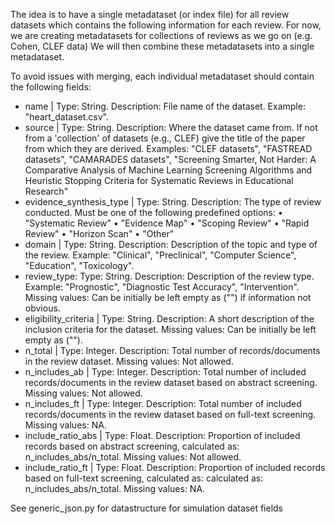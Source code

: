 The idea is to have a single metadataset (or index file) for all review datasets which contains the following information for each review. 
For now, we are creating metadatasets for collections of reviews as we go on (e.g. Cohen, CLEF data) 
We will then combine these metadatasets into a single metadataset. 

To avoid issues with merging, each individual metadataset should contain the following fields: 

* name | Type: String. Description: File name of the dataset. Example: "heart_dataset.csv".
* source | Type: String. Description: Where the dataset came from. If not from a 'collection' of datasets (e.g., CLEF) give the title of the paper from which they are derived. Examples: "CLEF datasets", "FASTREAD datasets", "CAMARADES datasets", "Screening Smarter, Not Harder: A Comparative Analysis of Machine Learning Screening Algorithms and Heuristic Stopping Criteria for Systematic Reviews in Educational Research"
* evidence_synthesis_type | Type: String. Description: The type of review conducted. Must be one of the following predefined options:
	•	"Systematic Review"
	•	"Evidence Map"
	•	"Scoping Review"
	•	"Rapid Review"
	•	"Horizon Scan"
	•	"Other"
* domain | Type: String. Description: Description of the topic and type of the review. Example: "Clinical", "Preclinical", "Computer Science", "Education", "Toxicology".
* review_type: Type: String. Description: Description of the review type. Example: "Prognostic", "Diagnostic Test Accuracy", "Intervention". Missing values: Can be initially be left empty as ("") if information not obvious. 
* eligibility_criteria | Type: String. Description: A short description of the inclusion criteria for the dataset. Missing values: Can be initially be left empty as (""). 
* n_total | Type: Integer. Description: Total number of records/documents in the review dataset. Missing values: Not allowed.
* n_includes_ab | Type: Integer. Description: Total number of included records/documents in the review dataset based on abstract screening. Missing values: Not allowed.
* n_includes_ft | Type: Integer. Description: Total number of included records/documents in the review dataset based on full-text screening. Missing values: NA. 
* include_ratio_abs | Type: Float. Description: Proportion of included records based on abstract screening, calculated as: n_includes_abs/n_total. Missing values: Not allowed. 
* include_ratio_ft | Type: Float. Description: Proportion of included records based on full-text screening, calculated as: calculated as: n_includes_abs/n_total. Missing values: NA. 

See generic_json.py for datastructure for simulation dataset fields
